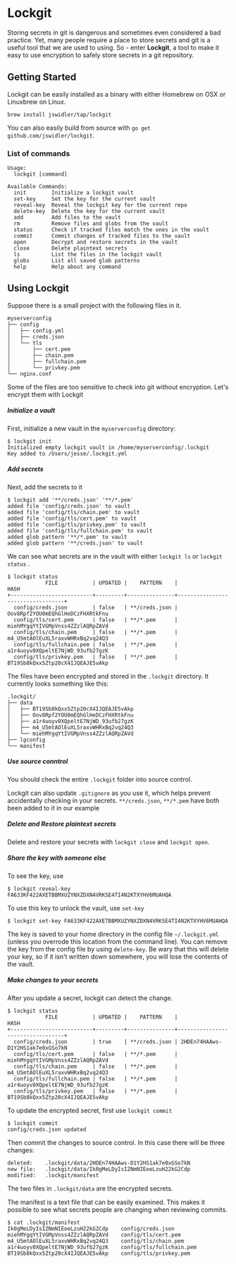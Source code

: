 # Lockgit

Storing secrets in git is dangerous and sometimes even considered a bad practice.
Yet, many people require a place to store secrets and git is a useful tool that we
are used to using. So - enter __Lockgit__, a tool to make it easy to use encryption
to safely store secrets in a git repository.

## Getting Started

Lockgit can be easily installed as a binary with either Homebrew on OSX or Linuxbrew
on Linux.

```
brew install jswidler/tap/lockgit
```

You can also easily build from source with `go get github.com/jswidler/lockgit`.

### List of commands

```
Usage:
  lockgit [command]

Available Commands:
  init        Initialize a lockgit vault
  set-key     Set the key for the current vault
  reveal-key  Reveal the lockgit key for the current repo
  delete-key  Delete the key for the current vault
  add         Add files to the vault
  rm          Remove files and globs from the vault
  status      Check if tracked files match the ones in the vault
  commit      Commit changes of tracked files to the vault
  open        Decrypt and restore secrets in the vault
  close       Delete plaintext secrets
  ls          List the files in the lockgit vault
  globs       List all saved glob patterns
  help        Help about any command
```


## Using Lockgit

Suppose there is a small project with the following files in it.  

```
myserverconfig
├── config
│   ├── config.yml
│   ├── creds.json
│   └── tls
│       ├── cert.pem
│       ├── chain.pem
│       ├── fullchain.pem
│       └── privkey.pem
└── nginx.conf
```
 
Some of the files are too sensitive to check into git without encryption. Let's encrypt them with Lockgit
 

##### Initialize a vault
First, initialize a new vault in the `myserverconfig` directory:
 
```
$ lockgit init
Initialized empty lockgit vault in /home/myserverconfig/.lockgit
Key added to /Users/jesse/.lockgit.yml
```

##### Add secrets
Next, add the secrets to it

```
$ lockgit add '**/creds.json' '**/*.pem'
added file 'config/creds.json' to vault
added file 'config/tls/chain.pem' to vault
added file 'config/tls/cert.pem' to vault
added file 'config/tls/privkey.pem' to vault
added file 'config/tls/fullchain.pem' to vault
added glob pattern '**/*.pem' to vault
added glob pattern '**/creds.json' to vault
```
We can see what secrets are in the vault with either `lockgit ls` or `lockgit status` .

```
$ lockgit status
            FILE           | UPDATED |    PATTERN    |               HASH
+--------------------------+---------+---------------+----------------------------------+
  config/creds.json        | false   | **/creds.json | Oov8Rpf2YOU0mEQhGlHeDCzFHXRtkFnu
  config/tls/cert.pem      | false   | **/*.pem      | miehMYgqYtIVGMpVnss4ZZzlAQRpZAVd
  config/tls/chain.pem     | false   | **/*.pem      | m4_U5mtAOlEuXL5raxvWHRxBq2vq24Q3
  config/tls/fullchain.pem | false   | **/*.pem      | a1r4uoyv0XQpeltE7NjWD_93ufb27gzK
  config/tls/privkey.pem   | false   | **/*.pem      | BT19Sb8kQxx5Ztp20cX4IJQEAJE5vAkp
```


The files have been encrypted and stored in the `.lockgit` directory.  It currently looks
something like this:

```
.lockgit/
├── data
│   ├── BT19Sb8kQxx5Ztp20cX4IJQEAJE5vAkp
│   ├── Oov8Rpf2YOU0mEQhGlHeDCzFHXRtkFnu
│   ├── a1r4uoyv0XQpeltE7NjWD_93ufb27gzK
│   ├── m4_U5mtAOlEuXL5raxvWHRxBq2vq24Q3
│   └── miehMYgqYtIVGMpVnss4ZZzlAQRpZAVd
├── lgconfig
└── manifest
``` 

##### Use source conntrol
You should check the entire `.lockgit` folder into source control.  

Lockgit can also update `.gitignore` as you use it, which helps prevent accidentally checking in your secrets.  `**/creds.json`, `**/*.pem` have both been added to it in our example

##### Delete and Restore plaintext secrets
Delete and restore your secrets with `lockgit close` and `lockgit open`.

##### Share the key with someone else
To see the key, use 
```
$ lockgit reveal-key
FA633KF422AXETBBMXUZYNXZDXN4VRKSE4TI4N2KTXYHV6MUAHQA
```  

To use this key to unlock the vault, use `set-key`

```
$ lockgit set-key FA633KF422AXETBBMXUZYNXZDXN4VRKSE4TI4N2KTXYHV6MUAHQA
```

The key is saved to your home directory in the config file `~/.lockgit.yml` (unless you
overrode this location from the command line).  You can remove the key from the config
file by using `delete-key`.  Be wary that this will delete your key, so if it isn't written
down somewhere, you will lose the contents of the vault.


##### Make changes to your secrets
After you update a secret, lockgit can detect the change.

```
$ lockgit status
            FILE           | UPDATED |    PATTERN    |               HASH
+--------------------------+---------+---------------+----------------------------------+
  config/creds.json        | true    | **/creds.json | 2HDEn74HAAws-D1Y2HS1ak7e0xGSo7kN
  config/tls/cert.pem      | false   | **/*.pem      | miehMYgqYtIVGMpVnss4ZZzlAQRpZAVd
  config/tls/chain.pem     | false   | **/*.pem      | m4_U5mtAOlEuXL5raxvWHRxBq2vq24Q3
  config/tls/fullchain.pem | false   | **/*.pem      | a1r4uoyv0XQpeltE7NjWD_93ufb27gzK
  config/tls/privkey.pem   | false   | **/*.pem      | BT19Sb8kQxx5Ztp20cX4IJQEAJE5vAkp
```

To update the encrypted secret, first use `lockgit commit`

```
$ lockgit commit
config/creds.json updated
```

Then commit the changes to source control.  In this case there will be three changes:

```
deleted:    .lockgit/data/2HDEn74HAAws-D1Y2HS1ak7e0xGSo7kN
new file:   .lockgit/data/Ik0gMeLDyIsIZNmNIEoeLzuH22kG2Cdp
modified:   .lockgit/manifest
```

The two files in `.lockgit/data` are the encrypted secrets.

The manifest is a text file that can be easily examined.  This makes it possible to
see what secrets people are changing when reviewing commits.

```
$ cat .lockgit/manifest
Ik0gMeLDyIsIZNmNIEoeLzuH22kG2Cdp	config/creds.json
miehMYgqYtIVGMpVnss4ZZzlAQRpZAVd	config/tls/cert.pem
m4_U5mtAOlEuXL5raxvWHRxBq2vq24Q3	config/tls/chain.pem
a1r4uoyv0XQpeltE7NjWD_93ufb27gzK	config/tls/fullchain.pem
BT19Sb8kQxx5Ztp20cX4IJQEAJE5vAkp	config/tls/privkey.pem
```